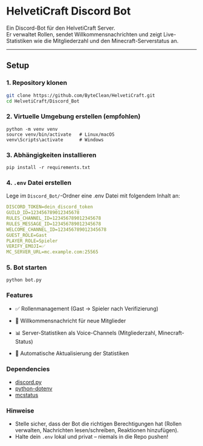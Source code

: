 # HelvetiCraft Discord Bot

Ein Discord-Bot für den HelvetiCraft Server.  
Er verwaltet Rollen, sendet Willkommensnachrichten und zeigt Live-Statistiken wie die Mitgliederzahl und den Minecraft-Serverstatus an.

---

## Setup

### 1. Repository klonen
```bash
git clone https://github.com/ByteClean/HelvetiCraft.git
cd HelvetiCraft/Discord_Bot
```

### 2. Virtuelle Umgebung erstellen (empfohlen)
```
python -m venv venv
source venv/bin/activate   # Linux/macOS
venv\Scripts\activate      # Windows
```

### 3. Abhängigkeiten installieren

```
pip install -r requirements.txt
```

### 4. ``.env`` Datei erstellen

Lege im ``Discord_Bot/``-Ordner eine .env Datei mit folgendem Inhalt an:
```yml
DISCORD_TOKEN=dein_discord_token
GUILD_ID=123456789012345678
RULES_CHANNEL_ID=123456789012345678
RULES_MESSAGE_ID=123456789012345678
WELCOME_CHANNEL_ID=123456789012345678
GUEST_ROLE=Gast
PLAYER_ROLE=Spieler
VERIFY_EMOJI=✅
MC_SERVER_URL=mc.example.com:25565
```

### 5. Bot starten
```
python bot.py
```

### Features

- ✅ Rollenmanagement (Gast → Spieler nach Verifizierung)

- 👋 Willkommensnachricht für neue Mitglieder

- 📊 Server-Statistiken als Voice-Channels (Mitgliederzahl, Minecraft-Status)

- 🔄 Automatische Aktualisierung der Statistiken

### Dependencies

- [discord.py](https://pypi.org/project/discord.py/)
- [python-dotenv](https://pypi.org/project/python-dotenv/)
- [mcstatus](https://pypi.org/project/mcstatus/)

### Hinweise
- Stelle sicher, dass der Bot die richtigen Berechtigungen hat (Rollen verwalten, Nachrichten lesen/schreiben, Reaktionen hinzufügen).
- Halte dein ``.env`` lokal und privat – niemals in die Repo pushen!
